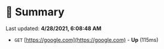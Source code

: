 # 📖 Summary
Last updated: **4/28/2021, 6:08:48 AM**

- `GET` [https://google.com](https://google.com) - **Up** (115ms)
